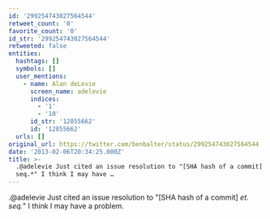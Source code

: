```yaml
---
id: '299254743027564544'
retweet_count: '0'
favorite_count: '0'
id_str: '299254743027564544'
retweeted: false
entities:
  hashtags: []
  symbols: []
  user_mentions:
    - name: Alan deLevie
      screen_name: adelevie
      indices:
        - '1'
        - '10'
      id_str: '12855662'
      id: '12855662'
  urls: []
original_url: https://twitter.com/benbalter/status/299254743027564544
date: '2013-02-06T20:34:25.000Z'
title: >-
  .@adelevie Just cited an issue resolution to "[SHA hash of a commit] *et.
  seq.*" I think I may have …
---
```


.@adelevie Just cited an issue resolution to "[SHA hash of a commit] *et. seq.*" I think I may have a problem.